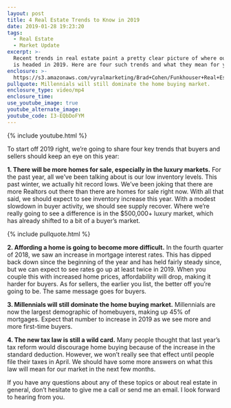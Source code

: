```yaml
---
layout: post
title: 4 Real Estate Trends to Know in 2019
date: 2019-01-28 19:23:20
tags:
  - Real Estate
  - Market Update
excerpt: >-
  Recent trends in real estate paint a pretty clear picture of where our market
  is headed in 2019. Here are four such trends and what they mean for you.
enclosure: >-
  https://s3.amazonaws.com/vyralmarketing/Brad+Cohen/Funkhouser+Real+Estate+Group-+4+Trends+to+Watch+for+in+2019.mp4
pullquote: Millennials will still dominate the home buying market.
enclosure_type: video/mp4
enclosure_time:
use_youtube_image: true
youtube_alternate_image:
youtube_code: I3-EQbDoFYM
---
```


{% include youtube.html %}

To start off 2019 right, we’re going to share four key trends that buyers and sellers should keep an eye on this year:

**1. There will be more homes for sale, especially in the luxury markets.** For the past year, all we’ve been talking about is our low inventory levels. This past winter, we actually hit record lows. We’ve been joking that there are more Realtors out there than there are homes for sale right now. With all that said, we should expect to see inventory increase this year. With a modest slowdown in buyer activity, we should see supply recover. Where we’re really going to see a difference is in the $500,000+ luxury market, which has already shifted to a bit of a buyer’s market.

{% include pullquote.html %}

**2. Affording a home is going to become more difficult.** In the fourth quarter of 2018, we saw an increase in mortgage interest rates. This has dipped back down since the beginning of the year and has held fairly steady since, but we can expect to see rates go up at least twice in 2019. When you couple this with increased home prices, affordability will drop, making it harder for buyers. As for sellers, the earlier you list, the better off you’re going to be. The same message goes for buyers.

**3. Millennials will still dominate the home buying market.** Millennials are now the largest demographic of homebuyers, making up 45% of mortgages. Expect that number to increase in 2019 as we see more and more first-time buyers.

**4. The new tax law is still a wild card.** Many people thought that last year’s tax reform would discourage home buying because of the increase in the standard deduction. However, we won’t really see that effect until people file their taxes in April. We should have some more answers on what this law will mean for our market in the next few months.

If you have any questions about any of these topics or about real estate in general, don’t hesitate to give me a call or send me an email. I look forward to hearing from you.